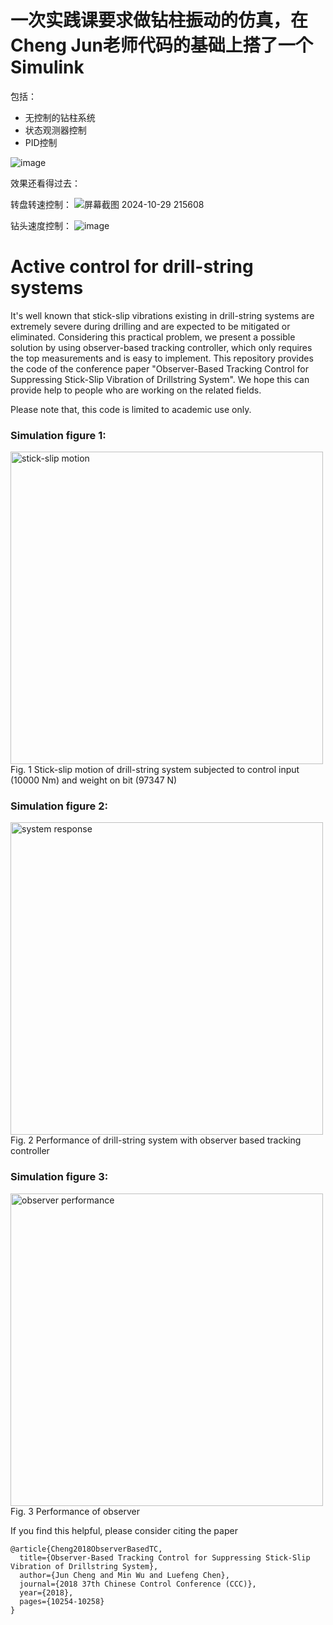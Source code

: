 # 一次实践课要求做钻柱振动的仿真，在Cheng Jun老师代码的基础上搭了一个Simulink
包括：

- 无控制的钻柱系统
- 状态观测器控制
- PID控制

![image](https://github.com/user-attachments/assets/8e8400f9-888e-44ec-8319-79d37b384c53)

效果还看得过去：

转盘转速控制：
![屏幕截图 2024-10-29 215608](https://github.com/user-attachments/assets/10f2d866-5a71-441b-9f70-d98ef09aebf7)

钻头速度控制：
![image](https://github.com/user-attachments/assets/b95d8bae-54d4-415b-b309-cbea44e69b72)


# Active control for drill-string systems
It's well known that stick-slip vibrations existing in drill-string systems are extremely severe during drilling and are expected to be mitigated or eliminated. Considering this practical problem, we present a possible solution by using observer-based tracking controller, which only requires the top measurements and is easy to implement. This repository provides the code of the conference paper "Observer-Based Tracking Control for Suppressing Stick-Slip Vibration of Drillstring System". We hope this can provide help to people who are working on the related fields.

Please note that, this code is limited to academic use only.

### Simulation figure 1:

<img src="figure/stick-slip vibration.jpg" alt="stick-slip motion" width = "500"/>
Fig. 1 Stick-slip motion of drill-string system subjected to control input (10000 Nm) and weight on bit (97347 N) 

### Simulation figure 2:

<img src="figure/system response.jpg" alt="system response" width = "500"/>
Fig. 2 Performance of drill-string system with observer based tracking controller

### Simulation figure 3:

<img src="figure/observer performance.jpg" alt="observer performance" width = "500"/>
Fig. 3 Performance of observer


If you find this helpful, please consider citing the paper
```
@article{Cheng2018ObserverBasedTC,
  title={Observer-Based Tracking Control for Suppressing Stick-Slip Vibration of Drillstring System},
  author={Jun Cheng and Min Wu and Luefeng Chen},
  journal={2018 37th Chinese Control Conference (CCC)},
  year={2018},
  pages={10254-10258}
}
```
